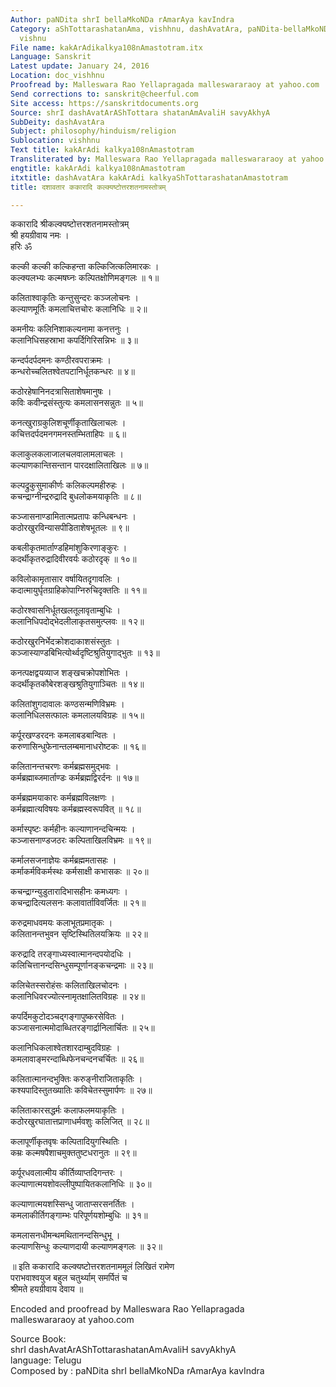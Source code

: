 ```yaml
---
Author: paNDita shrI bellaMkoNDa rAmarAya kavIndra
Category: aShTottarashatanAma, vishhnu, dashAvatAra, paNDita-bellaMkoNDa-rAmarAya-kavIndra,
  vishnu
File name: kakArAdikalkya108nAmastotram.itx
Language: Sanskrit
Latest update: January 24, 2016
Location: doc_vishhnu
Proofread by: Malleswara Rao Yellapragada malleswararaoy at yahoo.com
Send corrections to: sanskrit@cheerful.com
Site access: https://sanskritdocuments.org
Source: shrI dashAvatArAShTottara shatanAmAvaliH savyAkhyA
SubDeity: dashAvatAra
Subject: philosophy/hinduism/religion
Sublocation: vishhnu
Text title: kakArAdi kalkya108nAmastotram
Transliterated by: Malleswara Rao Yellapragada malleswararaoy at yahoo.com
engtitle: kakArAdi kalkya108nAmastotram
itxtitle: dashAvatAra kakArAdi kalkyaShTottarashatanAmastotram
title: दशावतार ककारादि कल्क्यष्टोत्तरशतनामस्तोत्रम्

---
```

  
 ककारादि श्रीकल्क्यष्टोत्तरशतनामस्तोत्रम्   
श्री हयग्रीवाय नमः ।  
हरिः ॐ  
  
कल्की कल्की कल्किहन्ता कल्किजित्कलिमारकः ।  
कल्क्यलभ्यः कल्मषघ्नः कल्पितक्षोणिमङ्गलः ॥ १॥  
  
कलिताश्वाकृतिः कन्तुसुन्दरः कञ्जलोचनः ।  
कल्याणमूर्तिः कमलाचित्तचोरः कलानिधिः ॥ २॥  
  
कमनीयः कलिनिशाकल्यनामा कनत्तनुः ।  
कलानिधिसहस्राभा कपर्दिगिरिसन्निभः ॥ ३॥  
  
कन्दर्पदर्पदमनः कण्ठीरवपराक्रमः ।  
कन्धरोच्चलितश्वेतपटानिर्धूतकन्धरः ॥ ४॥  
  
कठोरहेषानिनदत्रासिताशेषमानुषः ।  
कविः कवीन्द्रसंस्तुत्यः कमलासनसन्नुतः ॥ ५॥  
  
कनत्खुराग्रकुलिशचूर्णीकृताखिलाचलः ।  
कचित्तदर्पदमनगमनस्तम्भिताहिपः ॥ ६॥  
  
कलाकुलकलाजालचलवालामलाचलः ।  
कल्याणकान्तिसन्तान पारदक्षालिताखिलः ॥ ७॥  
  
कल्पद्रुकुसुमाकीर्णः कलिकल्पमहीरुहः ।  
कचन्द्राग्नीन्द्ररुद्रादि बुधलोकमयाकृतिः ॥ ८॥  
  
कञ्जासनाण्डामितात्मप्रतापः कन्धिबन्धनः ।  
कठोरखुरविन्यासपीडिताशेषभूतलः ॥ ९॥  
  
कबलीकृतमार्ताण्डहिमांशुकिरणाङ्कुरः ।  
कदर्थीकृतरुद्रादिवीरवर्यः कठोरदृक् ॥ १०॥  
  
कविलोकामृतासार वर्षायितदृगावलिः ।  
कदात्मायुर्घृतग्राहिकोपाग्निरुचिदृक्ततिः ॥ ११॥  
  
कठोरश्वासनिर्धूतखलतूलावृताम्बुधिः ।  
कलानिधिपदोद्भेदलीलाकृतसमुत्प्लवः ॥ १२॥  
  
कठोरखुरनिर्भेदक्रोशदाकाशसंस्तुतः ।  
कञ्जास्याण्डबिभित्योर्थ्वदृष्टिश्रुतियुगाद्भुतः ॥ १३॥  
  
कनत्पक्षद्वयव्याज शङ्खचक्रोपशोभितः ।  
कदर्थीकृतकौबेरशङ्खश्रुतियुगाञ्चितः ॥ १४॥  
  
कलितांशुगदावालः कण्ठसन्मणिविभ्रमः ।  
कलानिधिलसत्फालः कमलालयविग्रहः ॥ १५॥  
  
कर्पूरखण्डरदनः कमलाबडबान्वितः ।  
करुणासिन्धुफेनान्तलम्बमानाधरोष्टकः ॥ १६॥  
  
कलितानन्तचरणः कर्मब्रह्मसमुद्भवः ।  
कर्मब्रह्माब्जमार्ताण्डः कर्मब्रह्मद्विरर्दनः ॥ १७॥  
  
कर्मब्रह्ममयाकारः कर्मब्रह्मविलक्षणः ।  
कर्मब्रह्मात्यविषयः कर्मब्रह्मस्वरूपवित् ॥ १८॥  
  
कर्मास्पृष्टः कर्महीनः कल्याणानन्दचिन्मयः ।  
कञ्जासनाण्डजठरः कल्पिताखिलविभ्रमः ॥ १९॥  
  
कर्मालसजनाज्ञेयः कर्मब्रह्ममतासहः ।  
कर्माकर्मविकर्मस्थः कर्मसाक्षी कभासकः ॥ २०॥  
  
कचन्द्राग्न्युडुतारादिभासहीनः कमध्यगः ।  
कचन्द्रादित्यलसनः कलावार्ताविवर्जितः ॥ २१॥  
  
करुद्रमाधवमयः कलाभूतप्रमातृकः ।  
कलितानन्तभुवन सृष्टिस्थितिलयक्रियः ॥ २२॥  
  
करुद्रादि तरङ्गाध्यस्वात्मानन्दपयोदधिः ।  
कलिचित्तानन्दसिन्धुसम्पूर्णानङ्कचन्द्रमाः ॥ २३॥  
  
कलिचेतस्सरोहंसः कलिताखिलचोदनः ।  
कलानिधिवरज्योत्स्नामृतक्षालितविग्रहः ॥ २४॥  
  
कपर्दिमकुटोदञ्चद्गङ्गापुष्करसेवितः ।  
कञ्जासनात्ममोदाब्धितरङ्गार्द्रानिलार्चितः ॥ २५॥  
  
कलानिधिकलाश्वेतशारदाम्बुदविग्रहः ।  
कमलावाङ्मरन्दाब्धिफेनचन्दनचर्चितः ॥ २६॥  
  
कलितात्मानन्दभुक्तिः करुङ्नीराजिताकृतिः ।  
कश्यपादिस्तुतख्यातिः कविचेतस्सुमार्पणः ॥ २७॥  
  
कलिताकारसद्धर्मः कलाफलमयाकृतिः ।  
कठोरखुरघातात्तप्राणाधर्मवशुः कलिजित् ॥ २८॥  
  
कलापूर्णीकृतवृषः कल्पितादियुगस्थितिः ।  
कम्रः कल्मषपैशाचमुक्ततुष्टधरानुतः ॥ २९॥  
  
कर्पूरधवलात्मीय कीर्तिव्याप्तदिगन्तरः ।  
कल्याणात्मयशोवल्लीपुष्पायितकलानिधिः ॥ ३०॥  
  
कल्याणात्मयशस्सिन्धु जाताप्सरसनर्तितः ।  
कमलाकीर्तिगङ्गाम्भः परिपूर्णयशोम्बुधिः ॥ ३१॥  
  
कमलासनधीमन्थमथितानन्दसिन्धुभू ।  
कल्याणसिन्धुः कल्याणदायी कल्याणमङ्गलः ॥ ३२॥  
  
॥ इति ककारादि कल्क्यष्टोत्तरशतनाममूलं लिखितं रामेण  
पराभवाश्वयुज बहुल चतुर्थ्याम् समर्पितं च  
श्रीमते हयग्रीवाय देवाय ॥  
  
  
Encoded and proofread by Malleswara Rao Yellapragada  
malleswararaoy at yahoo.com  
  
Source Book:    
shrI dashAvatArAShTottarashatanAmAvaliH savyAkhyA  
language: Telugu  
Composed by : paNDita shrI bellaMkoNDa rAmarAya kavIndra  
  
